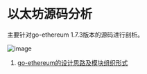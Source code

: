 以太坊源码分析
==================

主要针对go-ethereum 1.7.3版本的源码进行剖析。


![image](https://github.com/toints/Ethereum-Source-Analysis/blob/master/0.imgs/eth_0.1.jpg)

1. [go-ethereum的设计思路及模块组织形式](https://github.com/toints/Ethereum-Source-Analysis/blob/master/0.1%20go-ethereum%E7%9A%84%E8%AE%BE%E8%AE%A1%E6%80%9D%E8%B7%AF%E5%8F%8A%E6%A8%A1%E5%9D%97%E7%BB%84%E7%BB%87%E5%BD%A2%E5%BC%8F.md)
